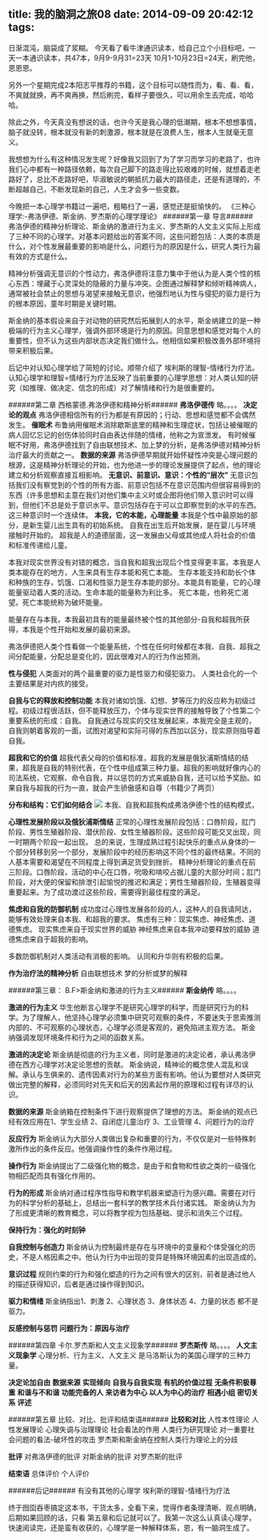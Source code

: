 title: 我的脑洞之旅08
date: 2014-09-09 20:42:12
tags:
---

日渐混沌，脑袋成了浆糊。
今天看了看牛津通识读本，给自己立个小目标吧，一天一本通识读本，共47本，9月9-9月31=23天     10月1-10月23日=24天，刷完他，恩恩恩。

另外一个星期完成2本阳志平推荐的书籍，这个目标可以随性而为，看、看、看，不爽就就换，再不爽再换，然后刷完，看样子要很久，可以用余生去完成，哈哈哈。

除此之外，今天真没有想说的话，也许今天是我心理的低潮期，根本不想想事情，脑子就没转，根本就没有新的刺激源，根本就是在浪费人生，根本人生就毫无意义。

我想想为什么有这种情况发生呢？好像我又回到了为了学习而学习的老路了，也许我们心中都有一种路径依赖，每次自己脚下的路走得比较艰难的时候，就想着走老路好了，总比不走路好吧，毕淑敏说的朝抵抗力最大的路径走，还是有道理的，不断超越自己，不断发现新的自己，人生才会多一些变数。

今晚把一本心理学书籍过一遍吧，粗略扫了一遍，感觉还是挺愉快的。
《三种心理学:-弗洛伊德、斯金纳、罗杰斯的心理学理论》
######第一章 导言######
弗洛伊德的精神分析理论、斯金纳的激进行为主义、罗杰斯的人文主义实际上形成了三种不同的心理学。对基本问题给出的答案不同，这些问题包括：人类的本质是什么，对个性发展最重要的影响是什么，问题行为的原因是什么，研究人类行为最有效的方式是什么。

精神分析强调无意识的个性动力，弗洛伊德将注意力集中于他认为是人类个性的核心东西：埋藏于心灵深处的隐蔽的力量与冲突。企图通过解释梦和倾听精神病人，通常被社会禁止的思想与渴望来接触无意识，他强烈地认为性与侵犯的驱力是行为的根本原因，童年时期是关键时期。

斯金纳的基本假设来自于对动物的研究然后拓展到人的水平，斯金纳建立的是一种极端的行为主义心理学，强调外部环境是行为的原因。同意思想和感觉对每个人的重要性，但不认为这些内部状态决定我们做什么。他相信如果积极改善外部环境将带来积极后果。

后记中对认知心理学给了简短的讨论。顺带介绍了 埃利斯的理智-情绪行为疗法。认知心理学和理智=情绪行为疗法反映了当前重要的心理学思想：对人类认知的研究（如推理、做决定、信念的形成）对了解情绪和行为是很重要的。


######第二章 西格蒙德.弗洛伊德和精神分析######
**弗洛伊德传** 略。。。。
**决定论的观点**
弗洛伊德相信所有的行为都是有原因的；行动、思想和感觉都不会偶然发生。
**催眠术**
布鲁纳用催眠术消除歇斯底里的精神和生理症状，包括让被催眠的病人回忆忘记的创伤体验同时自由表达伴随的情绪，他称之为宣泄发。
有时候催眠不好用，弗洛伊德找到了自由联想技术、加上梦的分析，是弗洛伊德对精神分析治疗最大的贡献之一。
**数据的来源**
弗洛伊德早期就开始怀疑性冲突是心理问题的根源，这是精神分析理论的开始，也为他进一步的理论发展提供了起点，他的理论建立和分析观察直接互相影响。
**无意识、前意识、意识：个性的“层次”**
无意识包括我们没有察觉到的个性的所有方面、前意识包括不在意识范围内但很容易得到的东西（许多思想和主意在我们对他们集中主义时或企图将他们带入意识时可以得到，但他们不总是处于意识水平。意识包括存在于可以立即察觉到的水平的东西。这三种意识时一个连续体。
**本我，它的本能，心理能量**
本我是个性中最原始的部分，是新生婴儿出生具有的初始系统。
自我在出生后开始发展，是在婴儿与环境接触时开始的。
超我是人的道德层面，这一发展由父母或其他成人将社会的价值和标准传递给儿童。

本我对现实世界没有对错的概念，当自我和超我出现后个性变得更丰富。本我是人类本能存在的地方，人生来具有生存本能和死亡本能。
生存本能支持和助长个体和种族的生存，饥饿、口渴和性驱力是生存本能的部分。本能具有能量，它的心理能量驱动着人类的活动。生命本能的能量称为利比多。
死亡本能，也称死亡渴望。死亡本能统称为破坏能量。

能量存在与本我，本我最初具有的能量最终被个性的其他部分-自我和超我所获得，本我是个性开始和发展的最初来源。

弗洛伊德把人类个性看做一个能量系统，个性在任何时候都在本我、自我、超我之间分配能量，分配总是变化的，因此很难对人的行为作出预测。

**性与侵犯**
人类面对的两个最重要的驱力是性驱力和侵犯驱力。
人类社会化的一个主要结果是对内疚的接受。

**自我与它的释放和控制功能**
本我对诸如饥饿、幻想、梦等压力的反应称为初级过程。初级过程很活跃，但不能释放压力，个体与现实世界的接触导致了个性第二个重要系统的形成：自我。
自我通过与现实的交往发展起来，本我完全是主观的，自我则朝着客观的一面，试图对渴望和实际可得的东西加以区分，现实原则指导着自我。

**超我和它的价值**
超我代表父母的价值和标准，超我的发展是俄狄浦斯情结的结果，超我是自我的特别代表，在个性中组成第三种力量。超我的影响就好像内心的司法系统，它观察、命令自我，并以惩罚的方式来威胁自我，还可以给予奖励。如果自我与超我的行为一直，就会产生骄傲感和自尊（书籍少了两页）

**分布和结构：它们如何结合**
![](http://lbconline.qiniudn.com/egosuperego.png)
本我、自我和超我构成弗洛伊德个性的结构模式，

**心理性发展阶段以及俄狄浦斯情结**
正常的心理性发展阶段包括：口唇阶段，肛门阶段、男性生殖器阶段、潜伏阶段、女性生殖器阶段。这些阶段可能交叉出现，同一时期两个阶段一起出现。
总的来说，生理成熟过程引起快乐的重点从身体的一个部分转移到另一个部分，发展阶段中的经历影响这不同个性的最终结果。不同的人基本需要和渴望在不同程度上得到满足货受到挫折。
精神分析理论的重点在前三阶段。口唇阶段，活动的中心在口唇，吮吸和啃咬占据儿童的大部分时间；肛门阶段，对大便的保留和排泄引起愉悦的推迟和满足；男性生殖器阶段，生殖器变得重要起来。为了成功渡过这些阶段，需要得到最佳程度的满足。

**焦虑和自我的防御机制**
成功度过心理性发展各阶段的人，这种人的自我请阿达，能够有效处理来自本我、和超我的要求。
焦虑有三种：现实焦虑、神经焦虑、道德焦虑。
现实焦虑来自于现实世界的威胁
神经焦虑来自本我冲动要释放的威胁
道德焦虑来自于超我的影响。

多数防御机制对人类活动有消极的影响。  认同和升华则有积极的后果。

**作为治疗法的精神分析**
自由联想技术     梦的分析或梦的解释



######第三章： B.F>斯金纳和激进的行为主义######
**斯金纳传** 略。。。。

**激进的行为主义**
华生他断言心理学不是研究心理学的科学，而是研究行为的科学。为了理解人，他坚持心理学必须集中研究可观察的条件，不要迷失于思索推测内部的、不可观察的心理状态，心理学必须是客观的，避免陷进主观方法。
斯金纳强调发现环境条件和行为之间的函数关系。

**激进的决定论**
斯金纳是彻底的行为主义者，同时是激进的决定论者，承认弗洛伊德在西方心理学对决定论思想的贡献。
斯金纳说，精神论的概念使人混乱和误解。承认与生俱来的、遗传因素对行为的某些方面有影响。他认为要想对人类研究做出完整的解释，必须同时对先天和后天的因素起作用的原理和过程有详尽的认识。

**数据的来源**
斯金纳箱在控制条件下进行观察提供了理想的方法。
斯金纳的观点已经有效应用在1、学生业绩  2、自闭症儿童治疗 3、工业管理  4、问题行为的治疗

**反应行为**
斯金纳认为大部分人类做出复杂和重要的行为，不仅仅是对一些特殊刺激所作出的条件反应。他强调操作性的条件作用过程。

**操作行为**
斯金纳提出了二级强化物的概念，是由于和食物和性欲之类的一级强化物相匹配而具有强化作用的。

**行为的形成**
斯金纳对通过程序性指导和教学机器来塑造行为感兴趣。需要在对行为的科学分析的基础上，总结出一套科学的教学技术兵付诸实践。
斯金纳认为为了形成更清晰的教育概念，可以将教学视为包括基础、提示和消失三个过程。

**保持行为：强化的时刻钟**

**自我控制与创造力**
斯金纳认为控制最终是存在与环境中的变量和个体受强化的历史，不是人格因素之中。他认为行为中出现的变异是特殊环境因素的出现造成的。

**意识过程**
规则约束的行为和强化塑造的行为之间有很大的区别，前者是通过他人的描述获得知识，后者是通过操作得到知识。

**驱力和情绪**
斯金纳指出1、刺激 2、心理状态 3、身体状态 4、力量的状态 都不是驱力。

**反感控制与惩罚**
**问题行为：原因与治疗**


######第四章 卡尔.罗杰斯和人文主义现象学######
**罗杰斯传**  略。。。。 
**人文主义现象学**
心理分析、行为主义、人文主义 是马洛斯认为的美国心理学的三种力量。

**决定论加自由**
**数据来源**
**实现倾向**
**自我与自我实现**
**有机的价值过程**
**无条件积极尊重**
**和谐与不和谐**
**功能完备的人**
**来访者为中心 以人为中心的治疗**
**相遇小组**
**密切关系**
**评述**


######第五章 比较、对比、批评和结束语######
**比较和对比**
人性本性理论
人性发展理论
心理失调与治理理论
社会看法的作用
人类行为研究理论
对一重要社会问题的看法-破坏性的攻击
罗杰斯和斯金纳在控制人类行为理论上的分歧

**批评**
对弗洛伊德的批评
对斯金纳的批评
对罗杰斯的批评

**结束语**
总体评价
个人评价


######后记######
有没有其他的心理学
埃利斯的理智-情绪行为疗法


终于囫囵吞枣搞定这本书，干货太多，全看下来，觉得作者条理清晰、观点明确，后期如果回顾的话，只看 第五章和后记就可以了。我第一次这么认真读心理学，快速阅读完，还是蛮有收获的，心理学是一种解释体系，恩，有一脑洞生成了。




